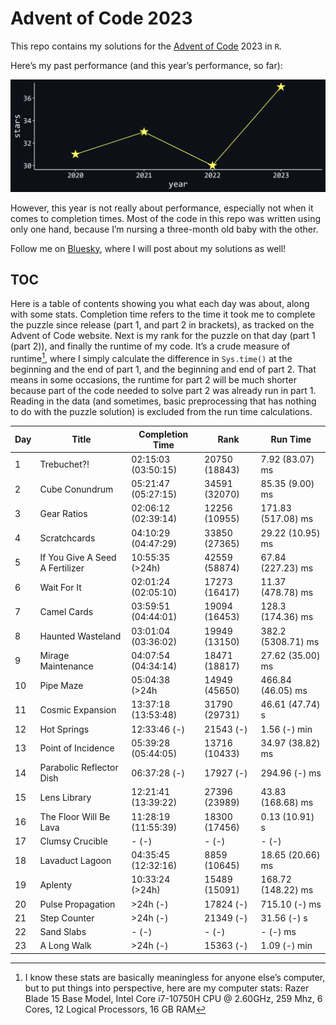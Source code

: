 # Advent of Code 2023

This repo contains my solutions for the [Advent of
Code](https://adventofcode.com/) 2023 in `R`.

Here’s my past performance (and this year’s performance, so far):

![](README_files/figure-commonmark/unnamed-chunk-2-1.png)

However, this year is not really about performance, especially not when
it comes to completion times. Most of the code in this repo was written
using only one hand, because I’m nursing a three-month old baby with the
other.

Follow me on [Bluesky](https://bsky.app/profile/juli-nagel.bsky.social),
where I will post about my solutions as well!

## TOC

Here is a table of contents showing you what each day was about, along
with some stats. Completion time refers to the time it took me to
complete the puzzle since release (part 1, and part 2 in brackets), as
tracked on the Advent of Code website. Next is my rank for the puzzle on
that day (part 1 (part 2)), and finally the runtime of my code. It’s a
crude measure of runtime[^1], where I simply calculate the difference in
`Sys.time()` at the beginning and the end of part 1, and the beginning
and end of part 2. That means in some occasions, the runtime for part 2
will be much shorter because part of the code needed to solve part 2 was
already run in part 1. Reading in the data (and sometimes, basic
preprocessing that has nothing to do with the puzzle solution) is
excluded from the run time calculations.

| Day | Title                           | Completion Time     | Rank          | Run Time           |
|-----|---------------------------------|---------------------|---------------|--------------------|
| 1   | Trebuchet?!                     | 02:15:03 (03:50:15) | 20750 (18843) | 7.92 (83.07) ms    |
| 2   | Cube Conundrum                  | 05:21:47 (05:27:15) | 34591 (32070) | 85.35 (9.00) ms    |
| 3   | Gear Ratios                     | 02:06:12 (02:39:14) | 12256 (10955) | 171.83 (517.08) ms |
| 4   | Scratchcards                    | 04:10:29 (04:47:29) | 33850 (27365) | 29.22 (10.95) ms   |
| 5   | If You Give A Seed A Fertilizer | 10:55:35 (\>24h)    | 42559 (58874) | 67.84 (227.23) ms  |
| 6   | Wait For It                     | 02:01:24 (02:05:10) | 17273 (16417) | 11.37 (478.78) ms  |
| 7   | Camel Cards                     | 03:59:51 (04:44:01) | 19094 (16453) | 128.3 (174.36) ms  |
| 8   | Haunted Wasteland               | 03:01:04 (03:36:02) | 19949 (13150) | 382.2 (5308.71) ms |
| 9   | Mirage Maintenance              | 04:07:54 (04:34:14) | 18471 (18817) | 27.62 (35.00) ms   |
| 10  | Pipe Maze                       | 05:04:38 (\>24h     | 14949 (45650) | 466.84 (46.05) ms  |
| 11  | Cosmic Expansion                | 13:37:18 (13:53:48) | 31790 (29731) | 46.61 (47.74) s    |
| 12  | Hot Springs                     | 12:33:46 (-)        | 21543 (-)     | 1.56 (-) min       |
| 13  | Point of Incidence              | 05:39:28 (05:44:05) | 13716 (10433) | 34.97 (38.82) ms   |
| 14  | Parabolic Reflector Dish        | 06:37:28 (-)        | 17927 (-)     | 294.96 (-) ms      |
| 15  | Lens Library                    | 12:21:41 (13:39:22) | 27396 (23989) | 43.83 (168.68) ms  |
| 16  | The Floor Will Be Lava          | 11:28:19 (11:55:39) | 18300 (17456) | 0.13 (10.91) s     |
| 17  | Clumsy Crucible                 | \- (-)              | \- (-)        | \- (-)             |
| 18  | Lavaduct Lagoon                 | 04:35:45 (12:32:16) | 8859 (10645)  | 18.65 (20.66) ms   |
| 19  | Aplenty                         | 10:33:24 (\>24h)    | 15489 (15091) | 168.72 (148.22) ms |
| 20  | Pulse Propagation               | \>24h (-)           | 17824 (-)     | 715.10 (-) ms      |
| 21  | Step Counter                    | \>24h (-)           | 21349 (-)     | 31.56 (-) s        |
| 22  | Sand Slabs                      | \- (-)              | \- (-)        | \- (-) ms          |
| 23  | A Long Walk                     | \>24h (-)           | 15363 (-)     | 1.09 (-) min       |

[^1]: I know these stats are basically meaningless for anyone else’s
    computer, but to put things into perspective, here are my computer
    stats: Razer Blade 15 Base Model, Intel Core i7-10750H CPU @
    2.60GHz, 259 Mhz, 6 Cores, 12 Logical Processors, 16 GB RAM
